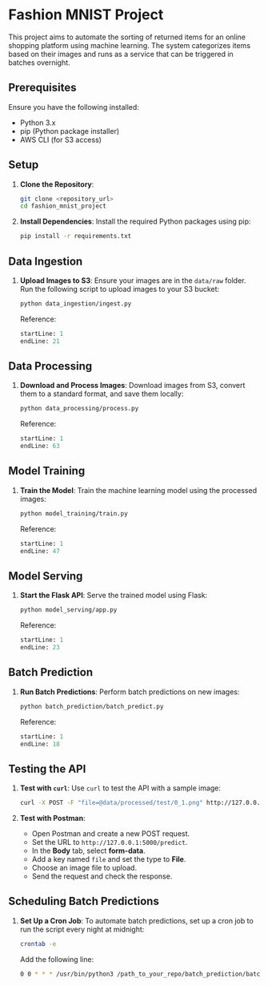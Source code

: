 # Fashion MNIST Project

This project aims to automate the sorting of returned items for an online shopping platform using machine learning. The system categorizes items based on their images and runs as a service that can be triggered in batches overnight.

## Prerequisites

Ensure you have the following installed:
- Python 3.x
- pip (Python package installer)
- AWS CLI (for S3 access)

## Setup

1. **Clone the Repository**:
   ```sh
   git clone <repository_url>
   cd fashion_mnist_project
   ```

2. **Install Dependencies**:
   Install the required Python packages using pip:
   ```sh
   pip install -r requirements.txt
   ```

## Data Ingestion

1. **Upload Images to S3**:
   Ensure your images are in the `data/raw` folder. Run the following script to upload images to your S3 bucket:
   ```sh
   python data_ingestion/ingest.py
   ```
   Reference:
   ```python:data_ingestion/ingest.py
   startLine: 1
   endLine: 21
   ```

## Data Processing

1. **Download and Process Images**:
   Download images from S3, convert them to a standard format, and save them locally:
   ```sh
   python data_processing/process.py
   ```
   Reference:
   ```python:data_processing/process.py
   startLine: 1
   endLine: 63
   ```

## Model Training

1. **Train the Model**:
   Train the machine learning model using the processed images:
   ```sh
   python model_training/train.py
   ```
   Reference:
   ```python:model_training/train.py
   startLine: 1
   endLine: 47
   ```

## Model Serving

1. **Start the Flask API**:
   Serve the trained model using Flask:
   ```sh
   python model_serving/app.py
   ```
   Reference:
   ```python:model_serving/app.py
   startLine: 1
   endLine: 23
   ```

## Batch Prediction

1. **Run Batch Predictions**:
   Perform batch predictions on new images:
   ```sh
   python batch_prediction/batch_predict.py
   ```
   Reference:
   ```python:batch_prediction/batch_predict.py
   startLine: 1
   endLine: 18
   ```

## Testing the API

1. **Test with `curl`**:
   Use `curl` to test the API with a sample image:
   ```sh
   curl -X POST -F "file=@data/processed/test/0_1.png" http://127.0.0.1:5000/predict
   ```

2. **Test with Postman**:
   - Open Postman and create a new POST request.
   - Set the URL to `http://127.0.0.1:5000/predict`.
   - In the **Body** tab, select **form-data**.
   - Add a key named `file` and set the type to **File**.
   - Choose an image file to upload.
   - Send the request and check the response.

## Scheduling Batch Predictions

1. **Set Up a Cron Job**:
   To automate batch predictions, set up a cron job to run the script every night at midnight:
   ```sh
   crontab -e
   ```
   Add the following line:
   ```sh
   0 0 * * * /usr/bin/python3 /path_to_your_repo/batch_prediction/batch_predict.py
   ```

